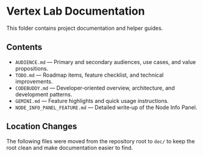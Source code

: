 # Vertex Lab Documentation

This folder contains project documentation and helper guides.

## Contents
- `AUDIENCE.md` — Primary and secondary audiences, use cases, and value propositions.
- `TODO.md` — Roadmap items, feature checklist, and technical improvements.
- `CODEBUDDY.md` — Developer‑oriented overview, architecture, and development patterns.
- `GEMINI.md` — Feature highlights and quick usage instructions.
- `NODE_INFO_PANEL_FEATURE.md` — Detailed write‑up of the Node Info Panel.

## Location Changes
The following files were moved from the repository root to `doc/` to keep the root clean and make documentation easier to find.

